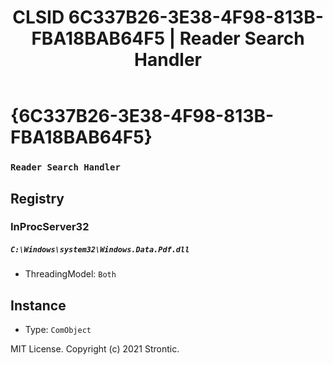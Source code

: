 ﻿---
title: "CLSID 6C337B26-3E38-4F98-813B-FBA18BAB64F5 | Reader Search Handler"
excerpt: What is COM-Object CLSID 6C337B26-3E38-4F98-813B-FBA18BAB64F5?
---

# {6C337B26-3E38-4F98-813B-FBA18BAB64F5}

### `Reader Search Handler`

## Registry


### InProcServer32

##### `C:\Windows\system32\Windows.Data.Pdf.dll`
* ThreadingModel: `Both`

## Instance

* Type: `ComObject`

MIT License. Copyright (c) 2021 Strontic.


